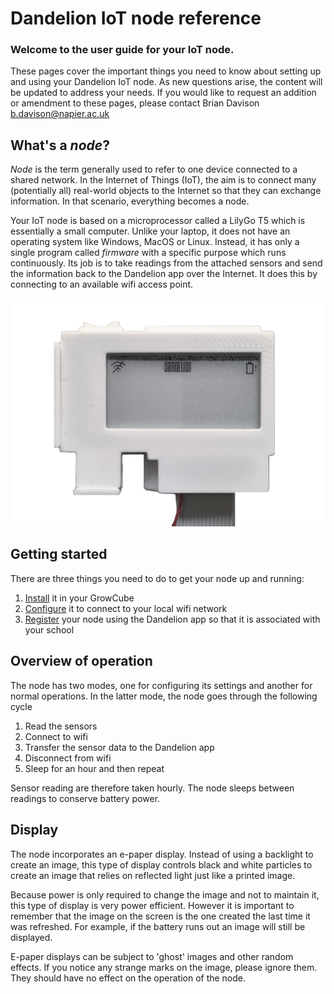 # Dandelion IoT node reference

### Welcome to the user guide for your IoT node.

These pages cover the important things you need to know about setting up
and using your Dandelion IoT node. As new questions arise, the content will be
updated to address your needs. If you would like to request an addition or
amendment to these pages, please contact 
Brian Davison [b.davison@napier.ac.uk](mailto:b.davison@napier.ac.uk)

## What's a *node*?

*Node* is the term generally used to refer to one device connected to a shared 
network. In the Internet of Things (IoT), the aim is to connect many (potentially
all) real-world objects to the Internet so that they can exchange information.
In that scenario, everything becomes a node. 

Your IoT node is based on a microprocessor called a LilyGo T5 which is essentially
a small computer. Unlike your laptop, it does not have an operating system like
Windows, MacOS or Linux. Instead, it has only a single program called *firmware*
with a specific purpose which runs continuously. Its job is to take readings from 
the attached sensors and send the information back to the Dandelion app over the 
Internet. It does this by connecting to an available wifi access point.

![T5 microprocessor#centred](img/T5.png)

## Getting started

There are three things you need to do to get your node up and running:

1. [Install](install.md) it in your GrowCube
2. [Configure](config.md) it to connect to your local wifi network
3. [Register](register.md) your node using the Dandelion app so that it is associated with your school

## Overview of operation

The node has two modes, one for configuring its settings and another for normal
operations. In the latter mode, the node goes through the following cycle

1. Read the sensors
2. Connect to wifi
3. Transfer the sensor data to the Dandelion app
4. Disconnect from wifi
5. Sleep for an hour and then repeat

Sensor reading are therefore taken hourly. The node sleeps between readings to
conserve battery power.

##  Display

The node incorporates an e-paper display. Instead of using a backlight to 
create an image, this type of display controls black and white particles to
create an image that relies on reflected light just like a printed image.

Because power is only required to change the image and not to maintain it, this
type of display is very power efficient. However it is important to remember
that the image on the screen is the one created the last time it was refreshed.
For example, if the battery runs out an image will still be displayed.

E-paper displays can be subject to 'ghost' images and other random effects. If
you notice any strange marks on the image, please ignore them. They should have
no effect on the operation of the node.
